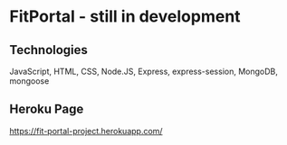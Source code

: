# FitPortal - still in development

## Technologies

JavaScript, HTML, CSS, Node.JS, Express, express-session, MongoDB, mongoose 


## Heroku Page

https://fit-portal-project.herokuapp.com/
